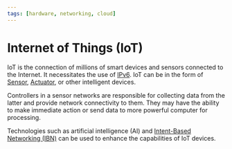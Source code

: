 ```yaml
---
tags: [hardware, networking, cloud]
---
```


# Internet of Things (IoT)

IoT is the connection of millions of smart devices and sensors connected to the
Internet. It necessitates the use of [IPv6](202206281129.md). IoT can be in the
form of [Sensor](202404061101.md), [Actuator](202404061105.md), or other
intelligent devices.

Controllers in a sensor networks are responsible for collecting data from the
latter and provide network connectivity to them. They may have the ability to
make immediate action or send data to more powerful computer for processing.

Technologies such as artificial intelligence (AI) and [Intent-Based Networking (IBN)](202408142331.md)
can be used to enhance the capabilities of IoT devices.
